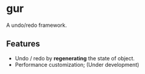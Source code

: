 # gur
A undo/redo framework.

## Features

- Undo / redo by **regenerating** the state of object.
- Performance customization; (Under development)
